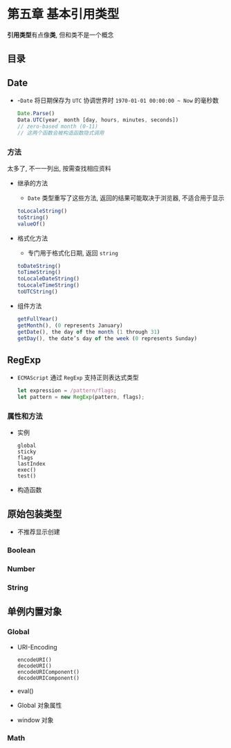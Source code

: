 # 第五章 基本引用类型

**引用类型**有点像**类**, 但和类不是一个概念

## 目录

## Date

- -`Date` 将日期保存为 `UTC` 协调世界时 `1970-01-01 00:00:00 ~ Now` 的毫秒数

	```javascript
	Date.Parse()
	Data.UTC(year, month [day, hours, minutes, seconds])
	// zero-based month (0-11)
	// 这两个函数会被构造函数隐式调用
	```

### 方法

太多了, 不一一列出, 按需查找相应资料

- 继承的方法

  - `Date` 类型重写了这些方法, 返回的结果可能取决于浏览器, 不适合用于显示

  ```javascript
  toLocaleString()
  toString()
  valueOf()
  ```

- 格式化方法

  - 专门用于格式化日期, 返回 `string`

  ```javascript
  toDateString()
  toTimeString()
  toLocaleDateString()
  toLocaleTimeString()
  toUTCString()
  ```

- 组件方法

  ```javascript
  getFullYear()
  getMonth(), (0 represents January)
  getDate(), the day of the month (1 through 31)
  getDay(), the date’s day of the week (0 represents Sunday)
  ```

## RegExp

- `ECMAScript` 通过 `RegExp` 支持正则表达式类型

  ```js
  let expression = /pattern/flags;
  let pattern = new RegExp(pattern, flags);
  ```


### 属性和方法

- 实例

  ```
  global
  sticky
  flags
  lastIndex
  exec()
  test()
  ```

- 构造函数

## 原始包装类型

- 不推荐显示创建

### Boolean

### Number

### String

## 单例内置对象

### Global

- URI-Encoding

  ```
  encodeURI()
  decodeURI()
  encodeURIComponent()
  decodeURIComponent()
  ```

- eval()

- Global 对象属性

- window 对象

### Math